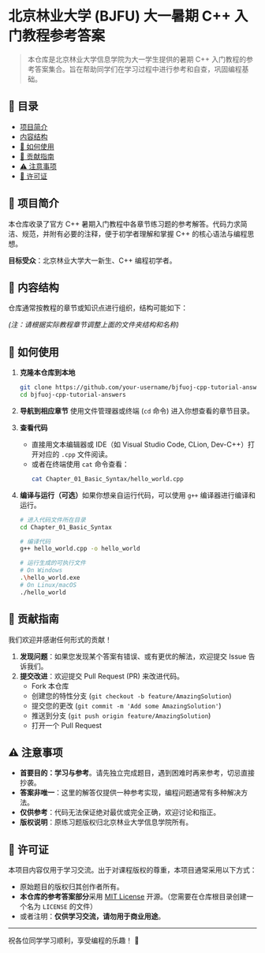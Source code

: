 # 北京林业大学 (BJFU) 大一暑期 C++ 入门教程参考答案

> 本仓库是北京林业大学信息学院为大一学生提供的暑期 C++ 入门教程的参考答案集合。旨在帮助同学们在学习过程中进行参考和自查，巩固编程基础。

## 📖 目录

- [项目简介](#-项目简介)
- [内容结构](#-内容结构)
- [🚀 如何使用](#-如何使用)
- [📝 贡献指南](#-贡献指南)
- [⚠️ 注意事项](#️-注意事项)
- [📄 许可证](#-许可证)

## 🏫 项目简介

本仓库收录了官方 C++ 暑期入门教程中各章节练习题的参考解答。代码力求简洁、规范，并附有必要的注释，便于初学者理解和掌握 C++ 的核心语法与编程思想。

​**目标受众**​：北京林业大学大一新生、C++ 编程初学者。

## 📁 内容结构

仓库通常按教程的章节或知识点进行组织，结构可能如下：

*(注：请根据实际教程章节调整上面的文件夹结构和名称)*

## 🚀 如何使用

1.  ​**克隆本仓库到本地**​
    ```bash
    git clone https://github.com/your-username/bjfuoj-cpp-tutorial-answers.git
    cd bjfuoj-cpp-tutorial-answers
    ```

2.  ​**导航到相应章节**​
    使用文件管理器或终端 (`cd` 命令) 进入你想查看的章节目录。

3.  ​**查看代码**​
    - 直接用文本编辑器或 IDE（如 Visual Studio Code, CLion, Dev-C++）打开对应的 `.cpp` 文件阅读。
    - 或者在终端使用 `cat` 命令查看：
      ```bash
      cat Chapter_01_Basic_Syntax/hello_world.cpp
      ```

4.  ​**编译与运行（可选）​**​
    如果你想亲自运行代码，可以使用 `g++` 编译器进行编译和运行。
    ```bash
    # 进入代码文件所在目录
    cd Chapter_01_Basic_Syntax

    # 编译代码
    g++ hello_world.cpp -o hello_world

    # 运行生成的可执行文件
    # On Windows
    .\hello_world.exe
    # On Linux/macOS
    ./hello_world
    ```

## 📝 贡献指南

我们欢迎并感谢任何形式的贡献！

1.  ​**发现问题**​：如果您发现某个答案有错误、或有更优的解法，欢迎提交 Issue 告诉我们。
2.  ​**提交改进**​：欢迎提交 Pull Request (PR) 来改进代码。
    - Fork 本仓库
    - 创建您的特性分支 (`git checkout -b feature/AmazingSolution`)
    - 提交您的更改 (`git commit -m 'Add some AmazingSolution'`)
    - 推送到分支 (`git push origin feature/AmazingSolution`)
    - 打开一个 Pull Request

## ⚠️ 注意事项

- ​**首要目的：学习与参考**。请先独立完成题目，遇到困难时再来参考，切忌直接抄袭。
- ​**答案非唯一**​：这里的解答仅提供一种参考实现，编程问题通常有多种解决方法。
- ​**仅供参考**​：代码无法保证绝对最优或完全正确，欢迎讨论和指正。
- ​**版权说明**​：原练习题版权归北京林业大学信息学院所有。

## 📄 许可证

本项目内容仅用于学习交流。出于对课程版权的尊重，本项目通常采用以下方式：

- 原始题目的版权归其创作者所有。
- ​**本仓库的参考答案部分**采用 [MIT License](LICENSE) 开源。（您需要在仓库根目录创建一个名为 `LICENSE` 的文件）
- 或者注明：​**仅供学习交流，请勿用于商业用途**。

---

祝各位同学学习顺利，享受编程的乐趣！ 🎉

